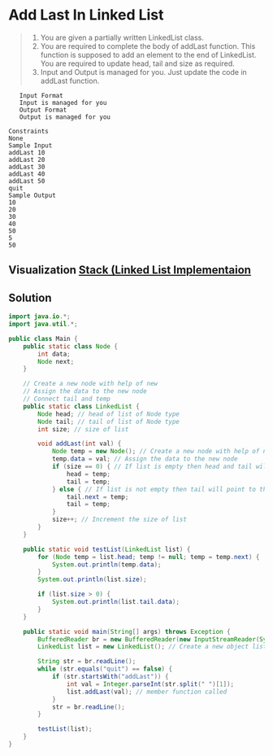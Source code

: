 # Add Last In Linked List

> 1. You are given a partially written LinkedList class.
> 2. You are required to complete the body of addLast function. This function is supposed to add an element to the end of LinkedList. You are required to update head, tail and size as required.
> 3. Input and Output is managed for you. Just update the code in addLast function.

```
   Input Format
   Input is managed for you
   Output Format
   Output is managed for you

Constraints
None
Sample Input
addLast 10
addLast 20
addLast 30
addLast 40
addLast 50
quit
Sample Output
10
20
30
40
50
5
50
```

## Visualization [Stack (Linked List Implementaion](https://www.cs.usfca.edu/~galles/visualization/StackLL.html)

## Solution

```java
import java.io.*;
import java.util.*;

public class Main {
    public static class Node {
        int data;
        Node next;
    }

    // Create a new node with help of new
    // Assign the data to the new node
    // Connect tail and temp
    public static class LinkedList {
        Node head; // head of list of Node type
        Node tail; // tail of list of Node type
        int size; // size of list

        void addLast(int val) {
            Node temp = new Node(); // Create a new node with help of new
            temp.data = val; // Assign the data to the new node
            if (size == 0) { // If list is empty then head and tail will point to the same node
                head = temp;
                tail = temp;
            } else { // If list is not empty then tail will point to the new node
                tail.next = temp;
                tail = temp;
            }
            size++; // Increment the size of list
        }
    }

    public static void testList(LinkedList list) {
        for (Node temp = list.head; temp != null; temp = temp.next) {
            System.out.println(temp.data);
        }
        System.out.println(list.size);

        if (list.size > 0) {
            System.out.println(list.tail.data);
        }
    }

    public static void main(String[] args) throws Exception {
        BufferedReader br = new BufferedReader(new InputStreamReader(System.in));
        LinkedList list = new LinkedList(); // Create a new object list, got a its memory at heap

        String str = br.readLine();
        while (str.equals("quit") == false) {
            if (str.startsWith("addLast")) {
                int val = Integer.parseInt(str.split(" ")[1]);
                list.addLast(val); // member function called
            }
            str = br.readLine();
        }

        testList(list);
    }
}
```

